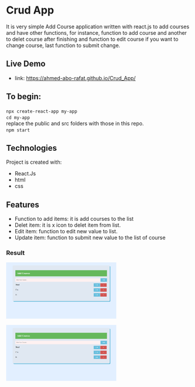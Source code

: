 # Crud App

It is very simple Add Course application written with react.js to add courses and have other functions, for instance, function to add course and another to delet course after finishing and function to edit course if you want to change course, last function to submit change.

## Live Demo
 - link: https://ahmed-abo-rafat.github.io/Crud_App/

## To begin:
``npx create-react-app my-app``<br>
``cd my-app``<br>
replace the public and src folders with those in this repo.<br>
``npm start``

## Technologies
Project is created with:
  - React.Js
  - html
  - css

## Features
  - Function to add items: it is add courses to the list
  - Delet item: it is x icon to delet item from list.
  - Edit item: function to edit new value to list.
  - Update item: function to submit new value to the list of course

### Result

<img
  src="./Crud_App.png"
  alt="Todo List"
  title="Todo"
  style="display: inline-block; margin: 0 auto; max-width: 300px">
  <br>
  
<img
  src="./Crud_App.png"
  alt="Todo List"
  title="Todo"
  style="display: inline-block; margin: 0 auto; max-width: 300px">
